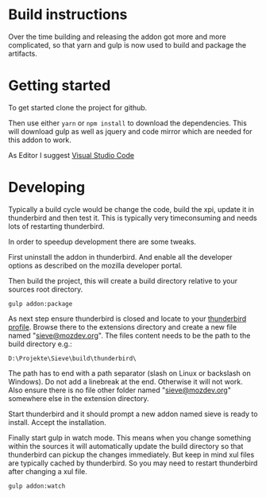 # Build instructions

Over the time building and releasing the addon got more and more complicated, so that yarn and gulp is now used to build and package the artifacts.

# Getting started

To get started clone the project for github.

Then use either ``yarn`` or ``npm install`` to download the dependencies.
This will download gulp as well as jquery and code mirror which are needed for this addon to work.

As Editor I suggest [Visual Studio Code](https://code.visualstudio.com/)

# Developing

Typically a build cycle would be change the code, build the xpi, update it in thunderbird and then test it. This is typically very timeconsuming and needs lots of restarting thunderbird.

In order to speedup development there are some tweaks.

First uninstall the addon in thunderbird. And enable all the developer options as described on the mozilla developer portal.

Then build the project, this will create a build directory relative to your sources root directory.

    gulp addon:package

As next step ensure thunderbird is closed and locate to your [thunderbird profile](https://support.mozilla.org/en-US/kb/profiles-where-thunderbird-stores-user-data). Browse there to the extensions directory and create a new file named "sieve@mozdev.org". The files content needs to be the path to the build directory e.g.:

    D:\Projekte\Sieve\build\thunderbird\

The path has to end with a path separator (slash on Linux or backslash on Windows). Do not add a linebreak at the end. Otherwise it will not work. Also ensure there is no file other folder named "sieve@mozdev.org" somewhere else in the extension directory.

Start thunderbird and it should prompt a new addon named sieve is ready to install. Accept the installation.

Finally start gulp in watch mode. This means when you change something within the sources it will automatically update the build directory so that thunderbird can pickup the changes immediately. But keep in mind xul files are typically cached by thunderbird. So you may need to restart thunderbird after changing a xul file.

    gulp addon:watch
